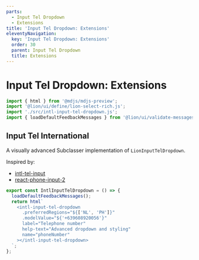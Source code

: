 ```yaml
---
parts:
  - Input Tel Dropdown
  - Extensions
title: 'Input Tel Dropdown: Extensions'
eleventyNavigation:
  key: 'Input Tel Dropdown: Extensions'
  order: 30
  parent: Input Tel Dropdown
  title: Extensions
---
```

# Input Tel Dropdown: Extensions

```js script
import { html } from '@mdjs/mdjs-preview';
import '@lion/ui/define/lion-select-rich.js';
import './src/intl-input-tel-dropdown.js';
import { loadDefaultFeedbackMessages } from '@lion/ui/validate-messages.js';
```

## Input Tel International

A visually advanced Subclasser implementation of `LionInputTelDropdown`.

Inspired by:

- [intl-tel-input](https://intl-tel-input.com/)
- [react-phone-input-2](https://github.com/bl00mber/react-phone-input-2)

```js preview-story
export const IntlInputTelDropdown = () => {
  loadDefaultFeedbackMessages();
  return html`
    <intl-input-tel-dropdown
      .preferredRegions="${['NL', 'PH']}"
      .modelValue="${'+639608920056'}"
      label="Telephone number"
      help-text="Advanced dropdown and styling"
      name="phoneNumber"
    ></intl-input-tel-dropdown>
  `;
};
```
